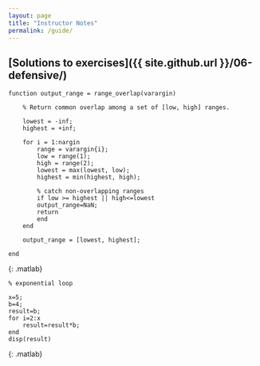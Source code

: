 ```yaml
---
layout: page
title: "Instructor Notes"
permalink: /guide/
---
```

## [Solutions to exercises]({{ site.github.url }}/06-defensive/)
~~~
function output_range = range_overlap(varargin)

	% Return common overlap among a set of [low, high] ranges.

	lowest = -inf;
	highest = +inf;

	for i = 1:nargin
	    range = varargin{i};
	    low = range(1);
	    high = range(2);
	    lowest = max(lowest, low);
	    highest = min(highest, high);
	   
	    % catch non-overlapping ranges
	    if low >= highest || high<=lowest
		output_range=NaN;
		return
	    end
	end

	output_range = [lowest, highest];

end
~~~
{: .matlab}

~~~
% exponential loop

x=5;
b=4;
result=b;
for i=2:x
    result=result*b;
end
disp(result)
~~~
{: .matlab}
